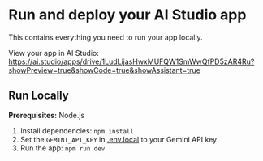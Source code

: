 # Run and deploy your AI Studio app

This contains everything you need to run your app locally.

View your app in AI Studio: https://ai.studio/apps/drive/1LudLijasHwxMUFQW1SmWwQfPD5zAR4Ru?showPreview=true&showCode=true&showAssistant=true

## Run Locally

**Prerequisites:**  Node.js


1. Install dependencies:
   `npm install`
2. Set the `GEMINI_API_KEY` in [.env.local](.env.local) to your Gemini API key
3. Run the app:
   `npm run dev`
